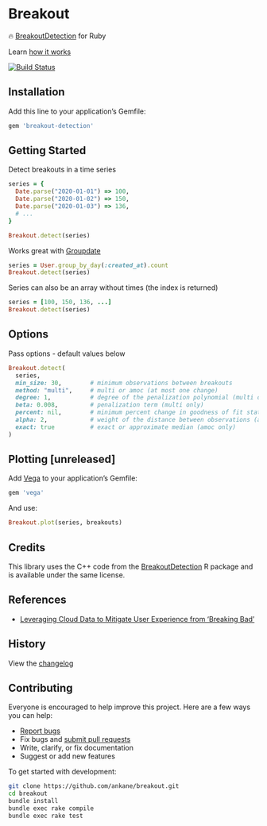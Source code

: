 # Breakout

:fire: [BreakoutDetection](https://github.com/twitter/BreakoutDetection) for Ruby

Learn [how it works](https://blog.twitter.com/engineering/en_us/a/2014/breakout-detection-in-the-wild)

[![Build Status](https://github.com/ankane/breakout/workflows/build/badge.svg?branch=master)](https://github.com/ankane/breakout/actions)

## Installation

Add this line to your application’s Gemfile:

```ruby
gem 'breakout-detection'
```

## Getting Started

Detect breakouts in a time series

```ruby
series = {
  Date.parse("2020-01-01") => 100,
  Date.parse("2020-01-02") => 150,
  Date.parse("2020-01-03") => 136,
  # ...
}

Breakout.detect(series)
```

Works great with [Groupdate](https://github.com/ankane/groupdate)

```ruby
series = User.group_by_day(:created_at).count
Breakout.detect(series)
```

Series can also be an array without times (the index is returned)

```ruby
series = [100, 150, 136, ...]
Breakout.detect(series)
```

## Options

Pass options - default values below

```ruby
Breakout.detect(
  series,
  min_size: 30,        # minimum observations between breakouts
  method: "multi",     # multi or amoc (at most one change)
  degree: 1,           # degree of the penalization polynomial (multi only)
  beta: 0.008,         # penalization term (multi only)
  percent: nil,        # minimum percent change in goodness of fit statistic (multi only)
  alpha: 2,            # weight of the distance between observations (amoc only)
  exact: true          # exact or approximate median (amoc only)
)
```

## Plotting [unreleased]

Add [Vega](https://github.com/ankane/vega) to your application’s Gemfile:

```ruby
gem 'vega'
```

And use:

```ruby
Breakout.plot(series, breakouts)
```

## Credits

This library uses the C++ code from the [BreakoutDetection](https://github.com/twitter/BreakoutDetection) R package and is available under the same license.

## References

- [Leveraging Cloud Data to Mitigate User Experience from ‘Breaking Bad’](https://arxiv.org/abs/1411.7955)

## History

View the [changelog](https://github.com/ankane/breakout/blob/master/CHANGELOG.md)

## Contributing

Everyone is encouraged to help improve this project. Here are a few ways you can help:

- [Report bugs](https://github.com/ankane/breakout/issues)
- Fix bugs and [submit pull requests](https://github.com/ankane/breakout/pulls)
- Write, clarify, or fix documentation
- Suggest or add new features

To get started with development:

```sh
git clone https://github.com/ankane/breakout.git
cd breakout
bundle install
bundle exec rake compile
bundle exec rake test
```
